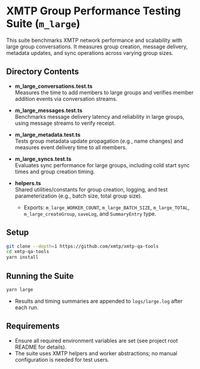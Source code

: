 # XMTP Group Performance Testing Suite (`m_large`)

This suite benchmarks XMTP network performance and scalability with large group conversations. It measures group creation, message delivery, metadata updates, and sync operations across varying group sizes.

## Directory Contents

- **m_large_conversations.test.ts**  
  Measures the time to add members to large groups and verifies member addition events via conversation streams.

- **m_large_messages.test.ts**  
  Benchmarks message delivery latency and reliability in large groups, using message streams to verify receipt.

- **m_large_metadata.test.ts**  
  Tests group metadata update propagation (e.g., name changes) and measures event delivery time to all members.

- **m_large_syncs.test.ts**  
  Evaluates sync performance for large groups, including cold start sync times and group creation timing.

- **helpers.ts**  
  Shared utilities/constants for group creation, logging, and test parameterization (e.g., batch size, total group size).
  - Exports: `m_large_WORKER_COUNT`, `m_large_BATCH_SIZE`, `m_large_TOTAL`, `m_large_createGroup`, `saveLog`, and `SummaryEntry` type.

## Setup

```bash
git clone --depth=1 https://github.com/xmtp/xmtp-qa-tools
cd xmtp-qa-tools
yarn install
```

## Running the Suite

```bash
yarn large
```

- Results and timing summaries are appended to `logs/large.log` after each run.

## Requirements

- Ensure all required environment variables are set (see project root README for details).
- The suite uses XMTP helpers and worker abstractions; no manual configuration is needed for test users.
